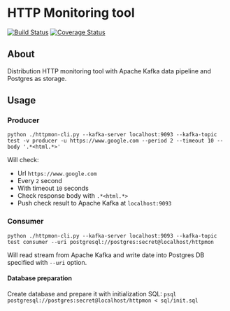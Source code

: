 # HTTP Monitoring tool

[![Build Status](https://travis-ci.com/bsavelev/httpmon.svg?branch=master)](https://travis-ci.com/bsavelev/httpmon)
[![Coverage Status](https://coveralls.io/repos/github/bsavelev/httpmon/badge.svg?branch=master)](https://coveralls.io/github/bsavelev/httpmon?branch=master)

## About
Distribution HTTP monitoring tool with Apache Kafka data pipeline and Postgres as storage.

## Usage
### Producer

```python ./httpmon-cli.py --kafka-server localhost:9093 --kafka-topic test -v producer -u https://www.google.com --period 2 --timeout 10 --body '.*<html.*>'```

Will check:
* Url `https://www.google.com`
* Every `2` second
* With timeout `10` seconds
* Check response body with `.*<html.*>` 
* Push check result to Apache Kafka at `localhost:9093`

### Consumer
```python ./httpmon-cli.py --kafka-server localhost:9093 --kafka-topic test consumer --uri postgresql://postgres:secret@localhost/httpmon```

Will read stream from Apache Kafka and write date into Postgres DB specified with `--uri` option.

#### Database preparation

Create database and prepare it with initialization SQL:
```psql postgresql://postgres:secret@localhost/httpmon < sql/init.sql```
